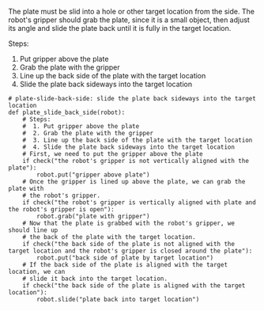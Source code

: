 

The plate must be slid into a hole or other target location from the side. The robot's gripper should grab the plate, since it is a small object, then adjust its angle and slide the plate back until it is fully in the target location. 

Steps:
1. Put gripper above the plate
2. Grab the plate with the gripper
3. Line up the back side of the plate with the target location
4. Slide the plate back sideways into the target location

```
# plate-slide-back-side: slide the plate back sideways into the target location
def plate_slide_back_side(robot):
    # Steps:
    #  1. Put gripper above the plate
    #  2. Grab the plate with the gripper
    #  3. Line up the back side of the plate with the target location
    #  4. Slide the plate back sideways into the target location
    # First, we need to put the gripper above the plate
    if check("the robot's gripper is not vertically aligned with the plate"):
        robot.put("gripper above plate")
    # Once the gripper is lined up above the plate, we can grab the plate with
    # the robot's gripper.
    if check("the robot's gripper is vertically aligned with plate and the robot's gripper is open"):
        robot.grab("plate with gripper")
    # Now that the plate is grabbed with the robot's gripper, we should line up
    # the back of the plate with the target location.
    if check("the back side of the plate is not aligned with the target location and the robot's gripper is closed around the plate"):
        robot.put("back side of plate by target location")
    # If the back side of the plate is aligned with the target location, we can
    # slide it back into the target location.
    if check("the back side of the plate is aligned with the target location"):
        robot.slide("plate back into target location")
```